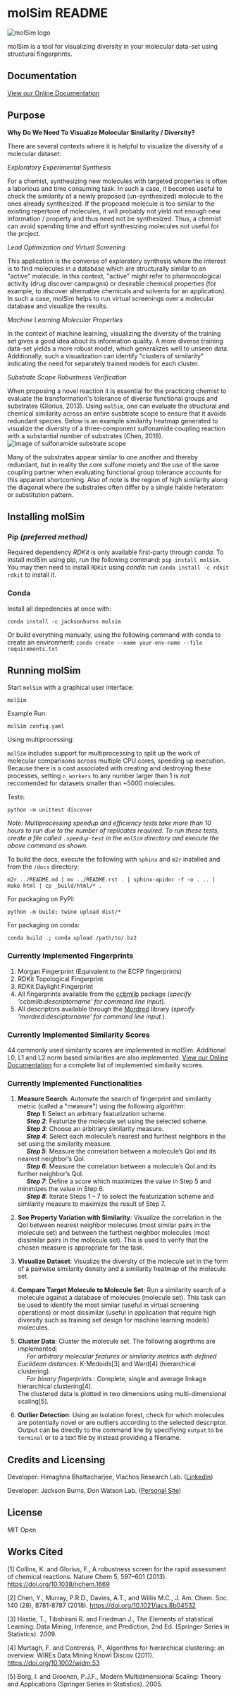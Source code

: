 # molSim README

![molSim logo](interfaces/UI/molSim-logo.png)

molSim is a tool for visualizing diversity in your molecular data-set using structural fingerprints. 

## Documentation
[View our Online Documentation](https://himaghna.github.io/molSim/)

## Purpose

__Why Do We Need To Visualize Molecular Similarity / Diversity?__

There are several contexts where it is helpful to visualize the diversity of a molecular dataset:

_Exploratory Experimental Synthesis_

For a chemist, synthesizing new molecules with targeted properties is often a laborious and time consuming task.
In such a case, it becomes useful to check the similarity of a newly proposed (un-synthesized) molecule to the ones already synthesized.
If the proposed molecule is too similar to the existing repertoire of molecules, it will probably not yield not enough new information /
property and thus need not be synthesized. Thus, a chemist can avoid spending
time and effort synthesizing molecules not useful for the project.

_Lead Optimization and Virtual Screening_

This application is the converse of exploratory synthesis where the interest is to find molecules in a database which are structurally similar to an "active" molecule. In this context, "active" might refer to pharmocological activity (drug discover campaigns) or desirable chemical properties (for example, to discover alternative chemicals and solvents for an application). In such a case, molSim helps to run virtual screenings over a molecular database and visualize the results.

_Machine Learning Molecular Properties_

In the context of machine learning, visualizing the diversity of the training set gives a good idea about its information quality.
A more diverse training data-set yields a more robust model, which generalizes well to unseen data. Additionally, such a visualization can 
identify "clusters of similarity" indicating the need for separately trained models for each cluster.

_Substrate Scope Robustness Verification_

When proposing a novel reaction it is essential for the practicing chemist to evaluate the transformation's tolerance of diverse functional groups and substrates (Glorius, 2013). Using `molSim`, one can evaluate the structural and chemical similarity across an entire susbtrate scope to ensure that it avoids redundant species. Below is an example similarity heatmap generated to visualize the diversity of a three-component sulfonamide coupling reaction with a substantial number of substrates (Chen, 2018).
![Image of sulfonamide substrate scope](tests/sulfonamide-substrate-scope.png)

Many of the substrates appear similar to one another and thereby redundant, but in reality the core sulfone moiety and the use of the same coupling partner when evaluating functional group tolerance accounts for this apparent shortcoming. Also of note is the region of high similarity along the diagonal where the substrates often differ by a single halide heteratom or substitution pattern.

## Installing molSim
### Pip _(preferred method)_
Required dependency _RDKit_ is only available first-party through _conda_. To install molSim using pip, run the following command: `pip install molSim`. You may then need to install `RDKit` using _conda_: run `conda install -c rdkit rdkit` to install it. 

### Conda
Install all depedencies at once with:

`conda install -c jacksonburns molsim`

Or build everything manually, using the following command with conda to create an environment:
`conda create --name your-env-name --file requirements.txt`

## Running molSim
Start `molSim` with a graphical user interface:

`molSim`

Example Run:

`molSim config.yaml`

Using multiprocessing:

`molSim` includes support for multiprocessing to split up the work of molecular comparisons across multiple CPU cores, speeding up execution. Because there is a cost associated with creating and destroying these processes, setting `n_workers` to any number larger than 1 is _not_ reccomended for datasets smaller than ~5000 molecules.

Tests:

`python -m unittest discover`

_Note: Multiprocessing speedup and efficiency tests take more than 10 hours to run due to the number of replicates required. To run these tests, create a file called `.speedup-test` in the `molSim` directory and execute the above command as shown._

To build the docs, execute the following with `sphinx` and `m2r` installed and from the `/docs` directory:

`m2r ../README.md | mv ../README.rst . | sphinx-apidoc -f -o . .. | make html | cp _build/html/* .`

For packaging on PyPI:

`python -m build; twine upload dist/*`

For packaging on conda:

`conda build .; conda upload /path/to/.bz2`

### Currently Implemented Fingerprints

1. Morgan Fingerprint (Equivalent to the ECFP fingerprints)
2. RDKit Topological Fingerprint
3. RDKit Daylight Fingerprint
4. All fingerprints available from the [ccbmlib](https://github.com/vogt-m/ccbmlib) package (_specify 'ccbmlib:descriptorname' for command line input_).
5. All descriptors available through the [Mordred](https://github.com/mordred-descriptor/mordred) library (_specify 'mordred:desciptorname' for command line input._).

### Currently Implemented Similarity Scores

44 commonly used similarity scores are implemented in molSim.
Additional L0, L1 and L2 norm based similarities are also implemented. [View our Online Documentation](https://himaghna.github.io/molSim/) for a complete list of implemented similarity scores.


### Currently Implemented Functionalities

1. <b> Measure Search</b>: Automate the search of fingerprint and similarity metric (called a "measure") using the following algorithm: \
&nbsp;&nbsp;&nbsp;&nbsp;    <b><i>Step 1</b></i>: Select an arbitrary featurization scheme. \
&nbsp;&nbsp;&nbsp;&nbsp;    <b><i>Step 2</b></i>: Featurize the molecule set using the selected scheme.  \
&nbsp;&nbsp;&nbsp;&nbsp;    <b><i>Step 3</b></i>: Choose an arbitrary similarity measure. \
&nbsp;&nbsp;&nbsp;&nbsp;    <b><i>Step 4</b></i>: Select each molecule’s nearest and furthest neighbors in the set using the similarity measure. \
&nbsp;&nbsp;&nbsp;&nbsp;    <b><i>Step 5</b></i>: Measure the correlation between a molecule’s QoI and its nearest neighbor’s QoI. \
&nbsp;&nbsp;&nbsp;&nbsp;    <b><i>Step 6</b></i>: Measure the correlation between a molecule’s QoI and its further neighbor’s QoI. \
&nbsp;&nbsp;&nbsp;&nbsp;    <b><i>Step 7</b></i>: Define a score which maximizes the value in Step 5 and minimizes the value in Step 6. \
&nbsp;&nbsp;&nbsp;&nbsp;    <b><i>Step 8</b></i>: Iterate Steps 1 – 7 to select the featurization scheme and similarity measure to maximize the result of Step 7. 
2. <b>See Property Variation with Similarity</b>: Visualize the correlation in the QoI between nearest neighbor molecules (most similar pairs in the molecule set) and between the furthest neighbor molecules (most dissimilar pairs in the molecule set). This is used to verify that the chosen measure is appropriate for the task.

3. <b>Visualize Dataset</b>: Visualize the diversity of the molecule set in the form of a pairwise similarity density and a similarity heatmap of the molecule set.

4. <b>Compare Target Molecule to Molecule Set</b>: Run a similarity search of a molecule against a database of molecules (molecule set). This task can be used to identify the most similar (useful in virtual screening operations) or most dissimilar (useful in application that require high diversity such as training set design for machine learning models) molecules.

5. <b>Cluster Data</b>: Cluster the molecule set. The following alogirthms are implemented: \
&nbsp;&nbsp;&nbsp;&nbsp;    <i>For arbitrary molecular features or similarity metrics with defined Euclidean distances</i>: K-Medoids[3] and Ward[4] (hierarchical clustering). \
&nbsp;&nbsp;&nbsp;&nbsp;    <i>For binary fingerprints </i>: Complete, single and average linkage hierarchical clustering[4]. \
The clustered data is plotted in two dimensions using multi-dimensional scaling[5].

6. <b>Outlier Detection</b>: Using an isolation forest, check for which molecules are potentially novel or are outliers according to the selected descriptor. Output can be directly to the command line by specifiying `output` to be `terminal` or to a text file by instead providing a filename.

## Credits and Licensing

Developer: Himaghna Bhattacharjee, Vlachos Research Lab. ([LinkedIn](www.linkedin.com/in/himaghna-bhattacharjee))

Developer: Jackson Burns, Don Watson Lab. ([Personal Site](https://www.jacksonwarnerburns.com/))

## License
MIT Open

## Works Cited
[1] Collins, K. and Glorius, F., A robustness screen for the rapid assessment of chemical reactions. Nature Chem 5, 597–601 (2013). https://doi.org/10.1038/nchem.1669

[2] Chen, Y., Murray, P.R.D., Davies, A.T., and Willis M.C., J. Am. Chem. Soc. 140 (28), 8781-8787 (2018). https://doi.org/10.1021/jacs.8b04532

[3] Hastie, T., Tibshirani R. and Friedman J., The Elements of statistical Learning: Data Mining, Inference, and Prediction, 2nd Ed.  (Springer Series in Statistics). 2009.

[4] Murtagh, F. and Contreras, P., Algorithms for hierarchical clustering: an overview. WIREs Data Mining Knowl Discov (2011). https://doi.org/10.1002/widm.53

[5] Borg, I. and Groenen, P.J.F., Modern Multidimensional Scaling: Theory and Applications (Springer Series in Statistics). 2005.



